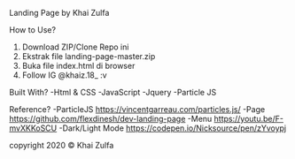 Landing Page by Khai Zulfa

How to Use?
1. Download ZIP/Clone Repo ini
2. Ekstrak file landing-page-master.zip
3. Buka file index.html di browser
4. Follow IG @khaiz.18_ :v

Built With?
-Html & CSS
-JavaScript
-Jquery
-Particle JS

Reference?
-ParticleJS
  https://vincentgarreau.com/particles.js/
-Page
  https://github.com/flexdinesh/dev-landing-page
-Menu
  https://youtu.be/F-mvXKKoSCU
-Dark/Light Mode
  https://codepen.io/Nicksource/pen/zYvoypj
  
  copyright 2020 &copy; Khai Zulfa
  
  
